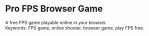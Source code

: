 # Pro FPS Browser Game  
A free FPS game playable online in your browser.  
Keywords: FPS game, online shooter, browser game, play FPS free.  
